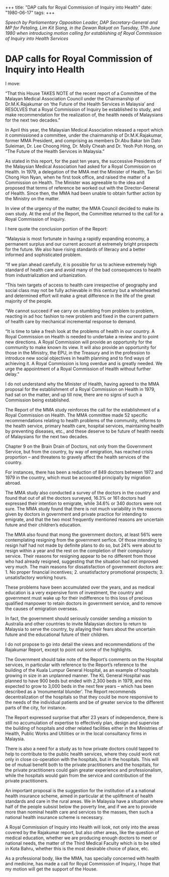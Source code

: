 +++ 
title: "DAP calls for Royal Commission of Inquiry into Health"
date: "1980-06-17"
tags:
+++

_Speech by Parliamentary Opposition Leader, DAP Secretary-General and MP for Petaling, Lim Kit Siang, in the Dewan Rakyat on Tuesday, 17th June 1980 when introducing motion calling for establishing of Royal Commission of Inquiry into Health Services_

# DAP calls for Royal Commission of Inquiry into Health

I move:

“That this House TAKES NOTE of the recent report of a Committee of the Malayan Medical Association Council under the Chairmanship of  Dr.M.K.Rajakumar on ‘the Future of the Health Services in Malaysia’ and RESOLVES that a Royal Commission of Inquiry be established to study, and make recommendation for the realization of, the health needs of Malaysians for the next two decades.”</u>

In April this year, the Malaysian Medical Association released a report which it commissioned a committee, under the chairmanship of Dr.M.K.Rajakumar, former MMA President, and comprising as members Dr.Abu Bakar bin Dato Suleiman, Dr. Lee Choong Hing, Dr. Molly Cheah and Dr. Yeoh Poh Hong, on “The Future of the Health Services in Malaysia.”

As stated in this report, for the past ten years, the successive Presidents of the Malaysian Medical Association had asked for a Royal Commission on Health. In 1979, a delegation of the MMA met the Minister of Health, Tan Sri Chong Hon Nyan, when he first took office, and raised the matter of a Commission on Health. The Minister was agreeable to the idea and proposed that terms of reference be worked out with the Director-General of Health. Since then, the MMA had been unable to obtain further action by the Ministry on the matter.

In view of the urgency of the matter, the MMA Council decided to make its own study. At the end of the Report, the Committee returned to the call for a Royal Commission of Inquiry.

I here quote the conclusion portion of the Report:

“Malaysia is most fortunate in having a rapidly expanding economy, a permanent surplus and our current account at extremely bright prospects for the future. We also have rising standards of literacy and a better informed and sophisticated problem.

“If we plan ahead carefully, it is possible for us to achieve extremely high standard of health care and avoid many of the bad consequences to health from industrialization and urbanization.

“This twin targets of access to health care irrespective of geography and social class may not be fully achievable in this century but a wholehearted and determined effort will make a great difference in the life of the great majority of the people.

“We cannot succeed if we carry on stumbling from problem to problem, reacting in ad hoc fashion to new problem and fixed in the current pattern of health care by mechanical incremental response to demand.

“It is time to take a fresh look at the problems of health in our country. A Royal Commission on Health is needed to undertake a review and to point new directions. A Royal Commission will provide an opportunity for the community to make known its view. It will also provide an opportunity for those in the Ministry, the EPU, in the Treasury and in the profession to introduce new social objectives in health planning and to find ways of achieving it. A Royal Commission is long overdue and is greatly needed. We urge the appointment of a Royal Commission of Health without further delay.”

I do not understand why the Minister of Health, having agreed to the MMA proposal for the establishment of a Royal Commission on Health in 1979, had sat on the matter, and up till now, there are no signs of such a Commission being established.

The Report of the MMA study reinforces the call for the establishment of a Royal Commission on Health. The MMA committee made 52 specific recommendations relating to health problems of the community, reforms to the health service, primary health care, hospital services, maintaining health by preventing diseases, etc., and these deserve to be future of health needs of Malaysians for the next two decades.

Chapter 9 on the Brain Drain of Doctors, not only from the Government Service, but from the country, by way of emigration, has reached crisis proportion – and threatens to gravely affect the health services of the country.

For instances, there has been a reduction of 849 doctors between 1972 and 1979 in the country, which must be accounted principally by migration abroad.

The MMA study also conducted a survey of the doctors in the country and found that out of all the doctors surveyed, 16.3% or 161 doctors had expressed their intention to emigrate, while 34.6% or 340 doctors were not sure. The MMA study found that there is not much variability in the reasons given by doctors in government and private practice for intending to emigrate, and that the two most frequently mentioned reasons are uncertain future and their children’s education.

The MMA also found that mong the government doctors, at least 56% were contemplating resigning from the government serfice. Of those intending to resign half had not made by definite plans to do so, but 24% were about to resign within a year and the rest on the completion of their compulsory service. Their reasons for resigning appear to be no different from those who had already resigned, suggesting that the situation had not improved very much. The main reasons for dissatisfaction of government doctors are: 1. No proper financial incentives; 2. unsatisfactory promotional prospects; 3. unsatisfactory working hours.

These problems have been accumulated over the years, and as medical education is a very expensive form of investment, the country and government must wake up for their indifference to this loss of precious qualified manpower to retain doctors in government service, and to remove the causes of emigration overseas.

In fact, the government should seriously consider sending a mission to Australia and other countries to invite Malaysian doctors to return to Malaysia to serve the country, by allaying their fears about the uncertain future and the educational future of their children.

I do not propose to go into detail the views and recommendations of the Rajakumar Report, except to point out some of the highlights.

The Government should take note of the Report’s comments on the Hospital services, in particular with reference to the Report’s reference to the building of the Kuala Lumpur General Hospital, as an example of hospitals growing in size in an unplanned manner. The KL General Hospital was planned to have 900 beds but ended with 2,300 beds in 1979, and this expected to grow to 3,000 beds in the next few years – which has been described as a ‘monumental blunder’. The Report recommends decentralization of the hospitals so that they could be more responsive to the needs of the individual patients and be of greater service to the different parts of the city, for instance.

The Report expressed surprise that after 23 years of independence, there is still no accumulation of expertise to effectively plan, design and supervise the building of hospitals and other related facilities either in the Ministries of Health, Public Works and Utilities or in the local consultancy firms in Malaysia.

There is also a need for a study as to how private doctors could tapped to help to contribute to the public health services, where they could work not only in close co-operation with the hospitals, but in the hospitals. This will be of mutual benefit both to the private practitioners and the hospitals, for the private practitioners could gain greater experience and professionalism, while the hospitals would gain from the service and contribution of the private practitioners.

An important proposal is the suggestion for the institution of a a national health insurance scheme, aimed in particular at the upliftment of health standards and care in the rural areas. We in Malaysia have a situation where half of the people subsist below the poverty line, and if we are to provide more than nominal health care and services to the masses, then such a national health insurance scheme is necessary.

A Royal Commission of Inquiry into Health will look, not only into the areas covered by the Rajakumar report, but also other areas, like the question of medical education, whether we are producing enough doctors to meet or national needs, the matter of the Third Medical Faculty which is to be sited in Kota Bahru, whether this is the most desirable choice of place, etc.

As a professional body, like the MMA, has specially concerned with health and medicine, has made a call for Royal Commission of Inquiry, I hope that my motion will get the support of the House.
 

